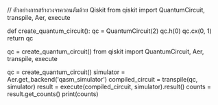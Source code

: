 // ตัวอย่างการสร้างวงจรควอนตัมด้วย Qiskit
from qiskit import QuantumCircuit, transpile, Aer, execute

def create_quantum_circuit():
    qc = QuantumCircuit(2)
    qc.h(0)
    qc.cx(0, 1)
    return qc

qc = create_quantum_circuit()
from qiskit import QuantumCircuit, Aer, transpile, execute

qc = create_quantum_circuit()
simulator = Aer.get_backend('qasm_simulator')
compiled_circuit = transpile(qc, simulator)
result = execute(compiled_circuit, simulator).result()
counts = result.get_counts()
print(counts)
